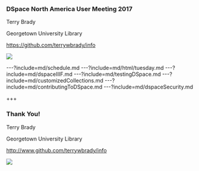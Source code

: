 ### DSpace North America User Meeting 2017 

Terry Brady

Georgetown University Library

https://github.com/terrywbrady/info

![](https://www.library.georgetown.edu/sites/default/files/library-logo.png)

---?include=md/schedule.md
---?include=md/html/tuesday.md
---?include=md/dspaceIIIF.md
---?include=md/testingDSpace.md
---?include=md/customizedCollections.md
---?include=md/contributingToDSpace.md
---?include=md/dspaceSecurity.md

+++
### Thank You!

Terry Brady

Georgetown University Library

http://www.github.com/terrywbrady/info

![](https://www.library.georgetown.edu/sites/default/files/library-logo.png)
